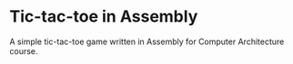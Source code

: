 # Tic-tac-toe in Assembly
A simple tic-tac-toe game written in Assembly for Computer Architecture course.
